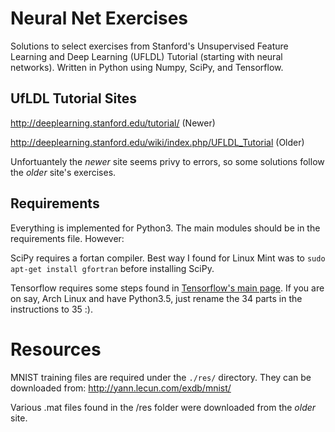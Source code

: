 Neural Net Exercises
==============

Solutions to select exercises from Stanford's Unsupervised Feature Learning and Deep Learning (UFLDL) Tutorial (starting with neural networks). Written in Python using Numpy, SciPy, and Tensorflow.

## UfLDL Tutorial Sites
http://deeplearning.stanford.edu/tutorial/ (Newer)

http://deeplearning.stanford.edu/wiki/index.php/UFLDL_Tutorial (Older)

Unfortuantely the *newer* site seems privy to errors, so some solutions follow the *older* site's exercises.

## Requirements
Everything is implemented for Python3. The main modules should be in the requirements file.  However:

SciPy requires a fortan compiler.  Best way I found for Linux Mint was to `sudo apt-get install gfortran` before installing SciPy.

Tensorflow requires some steps found in [Tensorflow's main page](https://www.tensorflow.org/versions/r0.8/get_started/os_setup.html#pip-installation). If you are on say, Arch Linux and have Python3.5, just rename the 34 parts in the instructions to 35 :).

Resources
==============

MNIST training files are required under the `./res/` directory.  They can be downloaded from:
http://yann.lecun.com/exdb/mnist/

Various .mat files found in the /res folder were downloaded from the *older* site.
